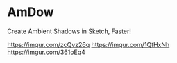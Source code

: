 # AmDow
Create Ambient Shadows in Sketch, Faster!

https://imgur.com/zcQvz26q    https://imgur.com/1QtHxNh   https://imgur.com/361oEq4

